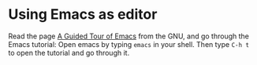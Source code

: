 # Using Emacs as editor

Read the page [A Guided Tour of Emacs](https://intranet.alxswe.com/rltoken/z3T6jbT_Au3Gb1mC6pJkSg "A Guided Tour of Emacs") from the GNU, and go through the Emacs tutorial: Open emacs by typing `emacs` in your shell. Then type `C-h t` to open the tutorial and go through it.